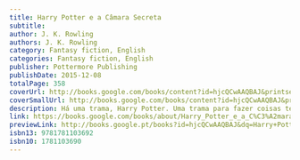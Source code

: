 ```yaml
---
title: Harry Potter e a Câmara Secreta
subtitle: 
author: J. K. Rowling
authors: J. K. Rowling
category: Fantasy fiction, English
categories: Fantasy fiction, English
publisher: Pottermore Publishing
publishDate: 2015-12-08
totalPage: 358
coverUrl: http://books.google.com/books/content?id=hjcQCwAAQBAJ&printsec=frontcover&img=1&zoom=1&source=gbs_api
coverSmallUrl: http://books.google.com/books/content?id=hjcQCwAAQBAJ&printsec=frontcover&img=1&zoom=5&source=gbs_api
description: Há uma trama, Harry Potter. Uma trama para fazer coisas terríveis acontecerem na Escola de Magia e Bruxaria de Hogwarts este ano.' O verão de Harry Potter incluiu o pior aniversário de todos, avisos macabros de um elfo doméstico chamado Dobby, e ser resgatado dos Dursleys por seu amigo Rony Weasley em um carro voador mágico! De volta à Escola de Magia e Bruxaria de Hogwarts para seu segundo ano, Harry ouve estranhos sussurros ecoando pelos corredores vazios - e então, os ataques começam! Estudantes são encontrados transformados em pedra... As previsões sinistras de Dobby parecem estar se tornando realidade.
link: https://books.google.com/books/about/Harry_Potter_e_a_C%C3%A2mara_Secreta.html?hl=&id=hjcQCwAAQBAJ
previewLink: http://books.google.pt/books?id=hjcQCwAAQBAJ&dq=Harry+Potter+E+A+C%C3%A2mara+Secreta&hl=&as_pt=BOOKS&cd=1&source=gbs_api
isbn13: 9781781103692
isbn10: 1781103690
---
```

